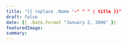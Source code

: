 ```yaml
---
title: "{{ replace .Name "-" " " | title }}"
draft: false
date: {{ .Date.Format "January 2, 2006" }}
featuredImage: 
summary:
---
```

